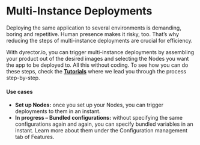 # Multi-Instance Deployments

Deploying the same application to several environments is demanding, boring and repetitive. Human presence makes it risky, too. That’s why reducing the steps of multi-instance deployments are crucial for efficiency.

With dyrector.io, you can trigger multi-instance deployments by assembling your product out of the desired images and selecting the Nodes you want the app to be deployed to. All this without coding. To see how you can do these steps, check the [**Tutorials**](broken-reference) where we lead you through the process step-by-step.

#### Use cases

* **Set up Nodes:** once you set up your Nodes, you can trigger deployments to them in an instant.
* **In progress – Bundled configurations:** without specifying the same configurations again and again, you can specify bundled variables in an instant. Learn more about them under the Configuration management tab of Features.
